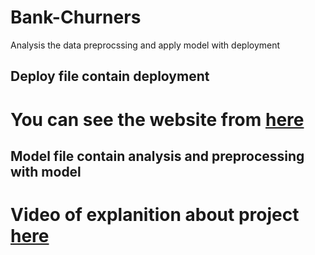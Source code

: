# Bank-Churners
Analysis the data preprocssing and apply model with deployment
## Deploy file contain deployment
# You can see the website from  <a href='https://churn-bank.herokuapp.com/'>here</a>
## Model file contain analysis and preprocessing with model
# Video of explanition about project <a href='https://drive.google.com/file/d/1SzWke_OWKnKAtNQmZn_BBvw9eN2JxdN8/view?usp=sharing'>here</a>
